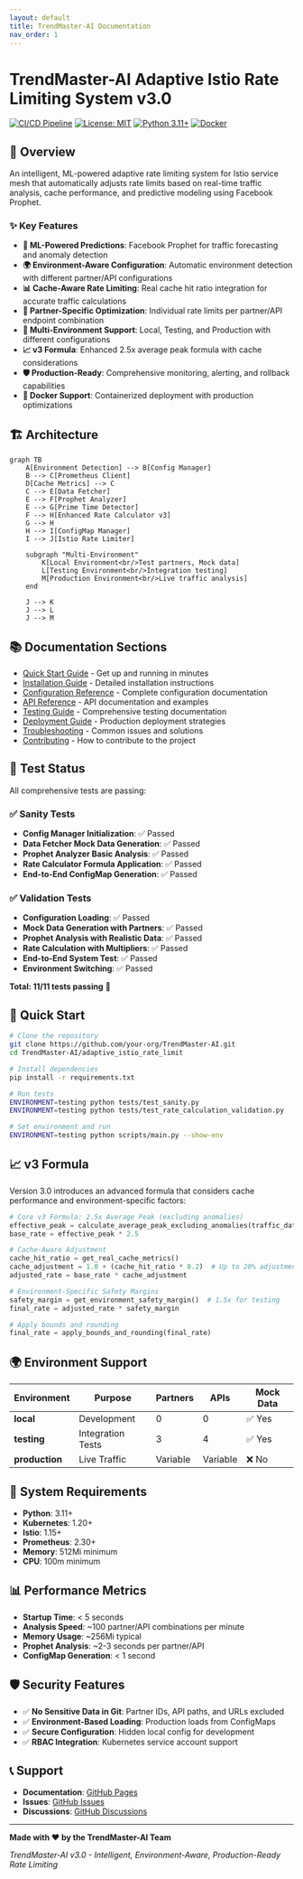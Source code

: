 ```yaml
---
layout: default
title: TrendMaster-AI Documentation
nav_order: 1
---
```


# TrendMaster-AI Adaptive Istio Rate Limiting System v3.0

[![CI/CD Pipeline](https://github.com/your-org/TrendMaster-AI/workflows/CI%2FCD/badge.svg)](https://github.com/your-org/TrendMaster-AI/actions)
[![License: MIT](https://img.shields.io/badge/License-MIT-yellow.svg)](https://opensource.org/licenses/MIT)
[![Python 3.11+](https://img.shields.io/badge/python-3.11+-blue.svg)](https://www.python.org/downloads/)
[![Docker](https://img.shields.io/badge/docker-ready-blue.svg)](https://hub.docker.com)

## 🚀 Overview

An intelligent, ML-powered adaptive rate limiting system for Istio service mesh that automatically adjusts rate limits based on real-time traffic analysis, cache performance, and predictive modeling using Facebook Prophet.

### ✨ Key Features

- **🤖 ML-Powered Predictions**: Facebook Prophet for traffic forecasting and anomaly detection
- **🌍 Environment-Aware Configuration**: Automatic environment detection with different partner/API configurations
- **📊 Cache-Aware Rate Limiting**: Real cache hit ratio integration for accurate traffic calculations
- **🎯 Partner-Specific Optimization**: Individual rate limits per partner/API endpoint combination
- **🔄 Multi-Environment Support**: Local, Testing, and Production with different configurations
- **📈 v3 Formula**: Enhanced 2.5x average peak formula with cache considerations
- **🛡️ Production-Ready**: Comprehensive monitoring, alerting, and rollback capabilities
- **🐳 Docker Support**: Containerized deployment with production optimizations

## 🏗️ Architecture

```mermaid
graph TB
    A[Environment Detection] --> B[Config Manager]
    B --> C[Prometheus Client]
    D[Cache Metrics] --> C
    C --> E[Data Fetcher]
    E --> F[Prophet Analyzer]
    E --> G[Prime Time Detector]
    F --> H[Enhanced Rate Calculator v3]
    G --> H
    H --> I[ConfigMap Manager]
    I --> J[Istio Rate Limiter]
    
    subgraph "Multi-Environment"
        K[Local Environment<br/>Test partners, Mock data]
        L[Testing Environment<br/>Integration testing]
        M[Production Environment<br/>Live traffic analysis]
    end
    
    J --> K
    J --> L
    J --> M
```

## 📚 Documentation Sections

- [Quick Start Guide](./quickstart.md) - Get up and running in minutes
- [Installation Guide](./installation.md) - Detailed installation instructions
- [Configuration Reference](./configuration.md) - Complete configuration documentation
- [API Reference](./api.md) - API documentation and examples
- [Testing Guide](./testing.md) - Comprehensive testing documentation
- [Deployment Guide](./deployment.md) - Production deployment strategies
- [Troubleshooting](./troubleshooting.md) - Common issues and solutions
- [Contributing](./contributing.md) - How to contribute to the project

## 🧪 Test Status

All comprehensive tests are passing:

### ✅ Sanity Tests
- **Config Manager Initialization**: ✅ Passed
- **Data Fetcher Mock Data Generation**: ✅ Passed  
- **Prophet Analyzer Basic Analysis**: ✅ Passed
- **Rate Calculator Formula Application**: ✅ Passed
- **End-to-End ConfigMap Generation**: ✅ Passed

### ✅ Validation Tests  
- **Configuration Loading**: ✅ Passed
- **Mock Data Generation with Partners**: ✅ Passed
- **Prophet Analysis with Realistic Data**: ✅ Passed
- **Rate Calculation with Multipliers**: ✅ Passed
- **End-to-End System Test**: ✅ Passed
- **Environment Switching**: ✅ Passed

**Total: 11/11 tests passing** 🎉

## 🚀 Quick Start

```bash
# Clone the repository
git clone https://github.com/your-org/TrendMaster-AI.git
cd TrendMaster-AI/adaptive_istio_rate_limit

# Install dependencies
pip install -r requirements.txt

# Run tests
ENVIRONMENT=testing python tests/test_sanity.py
ENVIRONMENT=testing python tests/test_rate_calculation_validation.py

# Set environment and run
ENVIRONMENT=testing python scripts/main.py --show-env
```

## 📈 v3 Formula

Version 3.0 introduces an advanced formula that considers cache performance and environment-specific factors:

```python
# Core v3 Formula: 2.5x Average Peak (excluding anomalies)
effective_peak = calculate_average_peak_excluding_anomalies(traffic_data)
base_rate = effective_peak * 2.5

# Cache-Aware Adjustment
cache_hit_ratio = get_real_cache_metrics()
cache_adjustment = 1.0 + (cache_hit_ratio * 0.2)  # Up to 20% adjustment
adjusted_rate = base_rate * cache_adjustment

# Environment-Specific Safety Margins
safety_margin = get_environment_safety_margin()  # 1.5x for testing
final_rate = adjusted_rate * safety_margin

# Apply bounds and rounding
final_rate = apply_bounds_and_rounding(final_rate)
```

## 🌍 Environment Support

| Environment | Purpose | Partners | APIs | Mock Data |
|-------------|---------|----------|------|-----------|
| **local** | Development | 0 | 0 | ✅ Yes |
| **testing** | Integration Tests | 3 | 4 | ✅ Yes |
| **production** | Live Traffic | Variable | Variable | ❌ No |

## 🔧 System Requirements

- **Python**: 3.11+
- **Kubernetes**: 1.20+
- **Istio**: 1.15+
- **Prometheus**: 2.30+
- **Memory**: 512Mi minimum
- **CPU**: 100m minimum

## 📊 Performance Metrics

- **Startup Time**: < 5 seconds
- **Analysis Speed**: ~100 partner/API combinations per minute
- **Memory Usage**: ~256Mi typical
- **Prophet Analysis**: ~2-3 seconds per partner/API
- **ConfigMap Generation**: < 1 second

## 🛡️ Security Features

- ✅ **No Sensitive Data in Git**: Partner IDs, API paths, and URLs excluded
- ✅ **Environment-Based Loading**: Production loads from ConfigMaps
- ✅ **Secure Configuration**: Hidden local config for development
- ✅ **RBAC Integration**: Kubernetes service account support

## 📞 Support

- **Documentation**: [GitHub Pages](https://your-org.github.io/TrendMaster-AI/)
- **Issues**: [GitHub Issues](https://github.com/your-org/TrendMaster-AI/issues)
- **Discussions**: [GitHub Discussions](https://github.com/your-org/TrendMaster-AI/discussions)

---

**Made with ❤️ by the TrendMaster-AI Team**

*TrendMaster-AI v3.0 - Intelligent, Environment-Aware, Production-Ready Rate Limiting*